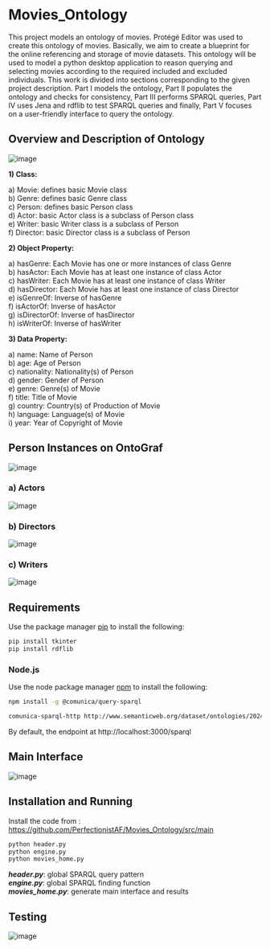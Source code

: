 # Movies_Ontology

This project models an ontology of movies. Protégé Editor was used to create this ontology of movies. Basically, we aim to create a blueprint 
for the online referencing and storage of movie datasets. This ontology will be used to model a python desktop application to reason querying 
and selecting movies according to the required included and excluded individuals. This work is divided into sections corresponding to the 
given project description. Part I models the ontology, Part II populates the ontology and checks for consistency, Part III performs SPARQL 
queries, Part IV uses Jena and rdflib to test SPARQL queries and finally, Part V focuses on a user-friendly interface to query the ontology.

## Overview and Description of Ontology

![image](https://github.com/PerfectionistAF/Movies_Ontology/assets/77901496/5fda46d8-0092-40c0-a623-29927487d4eb)

**1) Class:** 

a) Movie: defines basic Movie class<br>
b) Genre: defines basic Genre class<br> 
c) Person: defines basic Person class<br>
d) Actor: basic Actor class is a subclass of Person class<br>
e) Writer: basic Writer class is a subclass of Person<br>
f) Director: basic Director class is a subclass of Person<br>

**2) Object Property:**

a) hasGenre: Each Movie has one or more instances of class Genre<br>
b) hasActor: Each Movie has at least one instance of class Actor<br>
c) hasWriter: Each Movie has at least one instance of class Writer<br>
d) hasDirector: Each Movie has at least one instance of class Director<br>
e) isGenreOf: Inverse of hasGenre<br>
f) isActorOf: Inverse of hasActor<br>
g) isDirectorOf: Inverse of hasDirector<br>
h) isWriterOf: Inverse of hasWriter<br>

**3) Data Property:**

a) name: Name of Person<br>
b) age: Age of Person<br>
c) nationality: Nationality(s) of Person<br>
d) gender: Gender of Person<br>
e) genre: Genre(s) of Movie<br>
f) title: Title of Movie<br>
g) country: Country(s) of Production of Movie<br>
h) language: Language(s) of Movie<br>
i) year: Year of Copyright of Movie<br>

## Person Instances on OntoGraf

![image](https://github.com/PerfectionistAF/Movies_Ontology/assets/77901496/f43cada2-bdf0-4766-a2b3-8f6c9217b9b1)

### a) Actors

![image](https://github.com/PerfectionistAF/Movies_Ontology/assets/77901496/d56f66db-90da-4d75-9264-bb5af8920ef4)

### b) Directors

![image](https://github.com/PerfectionistAF/Movies_Ontology/assets/77901496/835b19ca-b752-4b42-a137-f6c9c51db2a9)

### c) Writers

![image](https://github.com/PerfectionistAF/Movies_Ontology/assets/77901496/df454305-8bbe-49cd-b9ca-65a572be7a40)

## Requirements

Use the package manager [pip](https://pip.pypa.io/en/stable/) to install the following:
```bash
pip install tkinter
pip install rdflib
```
### Node.js

Use the node package manager [npm](https://docs.npmjs.com/cli/v10/commands/npm-install) to install the following:
```bash
npm install -g @comunica/query-sparql
```

```bash
comunica-sparql-http http://www.semanticweb.org/dataset/ontologies/2024/4/moviesV1/
```

By default, the endpoint at http://localhost:3000/sparql 

## Main Interface

![image](https://github.com/PerfectionistAF/Movies_Ontology/assets/77901496/dec9bb4e-f7bf-4ea8-812f-2b963797a00e)

## Installation and Running

Install the code from : [https://github.com/PerfectionistAF/Movies_Ontology/src/main ](https://github.com/PerfectionistAF/Movies_Ontology/tree/main/src/main/movies_home)
```bash
python header.py
python engine.py
python movies_home.py
```

***header.py***: global SPARQL query pattern<br>
***engine.py***: global SPARQL finding function<br>
***movies_home.py***: generate main interface and results<br>

## Testing

![image](https://github.com/PerfectionistAF/Movies_Ontology/assets/77901496/35965b84-00c5-4381-823f-dd115448b9e8)

